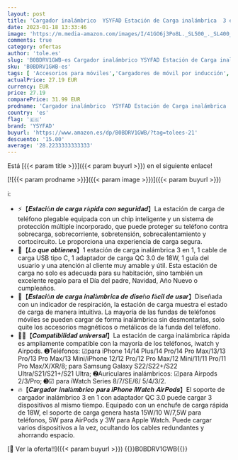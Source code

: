 ```yaml
---
layout: post
title: 'Cargador inalámbrico  YSYFAD Estación de Carga inalámbrica  3 en 1 Cargador inalambrico Rapida Compatible con iPhone 14/13/12/11/14 Pro Max/14 Pro/14 Plus/X/XR  iWatch 8/7/SE/6/5/4/3  AirPods 2/3/Pro'
date: 2023-01-18 13:33:46
image: 'https://m.media-amazon.com/images/I/41GO6j3Po8L._SL500_._SL400_.jpg'
comments: true
category: ofertas
author: 'tole.es'
slug: 'B0BDRV1GWB-es Cargador inalámbrico YSYFAD Estación de Carga inalámbrica...'
sku: 'B0BDRV1GWB-es'
tags: [ 'Accesorios para móviles','Cargadores de móvil por inducción','Cargadores para móviles','Comunicación móvil y accesorios','Electrónica','iphone','ysyfad','🇪🇸', ]
actualPrice: 27.19 EUR
currency: EUR
price: 27.19
comparePrice: 31.99 EUR
prodname: 'Cargador inalámbrico  YSYFAD Estación de Carga inalámbrica  3 en 1 Cargador inalambrico Rapida Compatible con iPhone 14/13/12/11/14 Pro Max/14 Pro/14 Plus/X/XR  iWatch 8/7/SE/6/5/4/3  AirPods 2/3/Pro'
country: 'es'
flag: '🇪🇸'
brand: 'YSYFAD'
buyurl: 'https://www.amazon.es/dp/B0BDRV1GWB/?tag=tolees-21'
descuento: '15.00'
average: '28.2233333333333'
---
```


Está [{{< param title >}}]({{< param buyurl >}}) en el siguiente enlace!

[![{{< param prodname >}}]({{< param image >}})]({{< param buyurl >}})

ℹ️:

- ⚡【𝑬𝒔𝒕𝒂𝒄𝒊ó𝒏 𝒅𝒆 𝒄𝒂𝒓𝒈𝒂 𝒓á𝒑𝒊𝒅𝒂 𝒄𝒐𝒏 𝒔𝒆𝒈𝒖𝒓𝒊𝒅𝒂𝒅】La estación de carga de teléfono plegable equipada con un chip inteligente y un sistema de protección múltiple incorporado, que puede proteger su teléfono contra sobrecarga, sobrecorriente, sobretensión, sobrecalentamiento y cortocircuito. Le proporciona una experiencia de carga segura.
- 🍭【𝑳𝒐 𝒒𝒖𝒆 𝒐𝒃𝒕𝒊𝒆𝒏𝒆𝒔】1 estación de carga inalámbrica 3 en 1, 1 cable de carga USB tipo C, 1 adaptador de carga QC 3.0 de 18W, 1 guía del usuario y una atención al cliente muy amable y útil. Esta estación de carga no solo es adecuada para su habitación, sino también un excelente regalo para el Día del padre, Navidad, Año Nuevo o cumpleaños.
- 🎃【𝑬𝒔𝒕𝒂𝒄𝒊ó𝒏 𝒅𝒆 𝒄𝒂𝒓𝒈𝒂 𝒊𝒏𝒂𝒍á𝒎𝒃𝒓𝒊𝒄𝒂 𝒅𝒆 𝒅𝒊𝒔𝒆ñ𝒐 𝒇á𝒄𝒊𝒍 𝒅𝒆 𝒖𝒔𝒂𝒓】Diseñada con un indicador de respiración, la estación de carga muestra el estado de carga de manera intuitiva. La mayoría de las fundas de teléfonos móviles se pueden cargar de forma inalámbrica sin desmontarlas, solo quite los accesorios magnéticos o metálicos de la funda del teléfono.
- 🏳️‍🌈【𝑪𝒐𝒎𝒑𝒂𝒕𝒊𝒃𝒊𝒍𝒊𝒅𝒂𝒅 𝒖𝒏𝒊𝒗𝒆𝒓𝒔𝒂𝒍】La estación de carga inalámbrica rápida es ampliamente compatible con la mayoría de los teléfonos, iwatch y Airpods. ➊Teléfonos: ☑para iPhone 14/14 Plus/14 Pro/14 Pro Max/13/13 Pro/13 Pro Max/13 Mini/iPhone 12/12 Pro/12 Pro Max/12 Mini/11/11 Pro/11 Pro Max/X/XR/8; para Samsung Galaxy S22/S22+/S22 Ultra/S21/S21+/S21 Ultra; ➋Auriculares inalámbricos: ☑para Airpods 2/3/Pro; ➌☑ para iWatch Series 8/7/SE/6/ 5/4/3/2.
- 🔥【𝑪𝒂𝒓𝒈𝒂𝒅𝒐𝒓 𝒊𝒏𝒂𝒍á𝒎𝒃𝒓𝒊𝒄𝒐 𝒑𝒂𝒓𝒂 𝒊𝑷𝒉𝒐𝒏𝒆 𝒊𝑾𝒂𝒕𝒄𝒉 𝑨𝒊𝒓𝑷𝒐𝒅𝒔】El soporte de cargador inalámbrico 3 en 1 con adaptador QC 3.0 puede cargar 3 dispositivos al mismo tiempo. Equipado con un enchufe de carga rápida de 18W, el soporte de carga genera hasta 15W/10 W/7,5W para teléfonos, 5W para AirPods y 3W para Apple Watch. Puede cargar varios dispositivos a la vez, ocultando los cables redundantes y ahorrando espacio.

[🛒 Ver la oferta!!]({{< param buyurl >}})
{{<world>}}B0BDRV1GWB{{</world>}}
